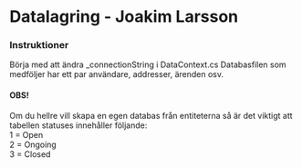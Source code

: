 # Datalagring - Joakim Larsson
### Instruktioner
Börja med att ändra _connectionString i DataContext.cs
Databasfilen som medföljer har ett par användare, addresser, ärenden osv.
#### OBS! 
Om du hellre vill skapa en egen databas från entiteterna så är det viktigt att tabellen statuses innehåller följande: <br>
1 = Open<br>
2 = Ongoing<br>
3 = Closed
